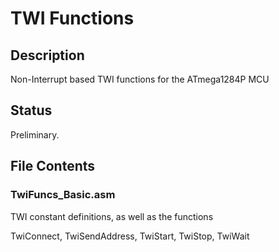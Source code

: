 # TWI Functions
## Description
Non-Interrupt based TWI functions for the ATmega1284P MCU
## Status
Preliminary.
## File Contents
### TwiFuncs_Basic.asm
TWI constant definitions, as well as the functions

TwiConnect, TwiSendAddress, TwiStart, TwiStop, TwiWait
